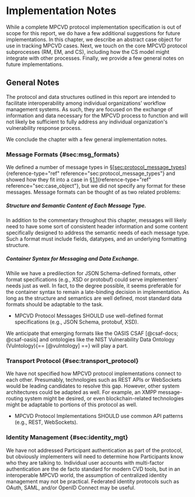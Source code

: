 # Implementation Notes

While a complete MPCVD protocol implementation specification is out of scope for this report, we do have a few 
additional suggestions for future implementations.
In this chapter, we describe an abstract case object for use in tracking MPCVD cases.
Next, we touch on the core MPCVD protocol subprocesses (RM, EM, and CS), including how the CS model might integrate with
other processes.
Finally, we provide a few general notes on future implementations.

## General Notes

The protocol and data structures outlined in this report are intended to
facilitate interoperability among individual organizations' workflow
management systems. As such, they are focused on the exchange of
information and data necessary for the MPCVD process to function and will not likely
be sufficient to fully address any individual organization's
vulnerability response process.

We conclude the chapter with a few general implementation notes.

### Message Formats {#sec:msg_formats}

We defined a number of message types in
§[\[sec:protocol_message_types\]](#sec:protocol_message_types){reference-type="ref"
reference="sec:protocol_message_types"} and showed how they fit into a
case in §[1.1](#sec:case_object){reference-type="ref"
reference="sec:case_object"}, but we did not specify any format for
these messages. Message formats can be thought of as two related
problems:

##### Structure and Semantic Content of Each Message Type.

In addition to the commentary throughout this chapter, messages will
likely need to have some sort of consistent header information and some
content specifically designed to address the semantic needs of each
message type. Such a format must include fields, datatypes, and an
underlying formatting structure.

##### Container Syntax for Messaging and Data Exchange.

While we have a predilection for JSON Schema-defined formats, other format
specifications (e.g., XSD or protobuf) could serve implementers' needs just as
well. In fact, to the degree possible, it seems preferable for the
container syntax to remain a late-binding decision in implementation. As
long as the structure and semantics are well defined, most standard data
formats should be adaptable to the task.

-   MPCVD
    Protocol Messages SHOULD use well-defined format specifications
    (e.g., JSON
    Schema, protobuf, XSD).

We anticipate that emerging formats like the OASIS
CSAF [@csaf-docs; @csaf-oasis] and ontologies
like the NIST
Vulnerability Data Ontology (Vulntology){== [@vulntology] ==} will play a part.

### Transport Protocol {#sec:transport_protocol}

We have not specified how MPCVD protocol implementations connect to each
other. Presumably, technologies such as REST APIs or WebSockets would be leading candidates
to resolve this gap. However, other system architectures could be
adapted as well. For example, an XMPP message-routing system might be desired,
or even blockchain-related technologies might be adaptable to portions
of this protocol as well.

-   MPCVD
    Protocol Implementations SHOULD use common API patterns (e.g.,
    REST,
    WebSockets).

### Identity Management {#sec:identity_mgt}

We have not addressed Participant authentication as part of the
protocol, but obviously implementers will need to determine how
Participants know who they are talking to. Individual user accounts with
multi-factor authentication are the de facto standard for modern
CVD tools, but in
an interoperable MPCVD world, the assumption of centralized
identity management may not be practical. Federated identity protocols
such as OAuth, SAML, and/or OpenID Connect may be useful.

